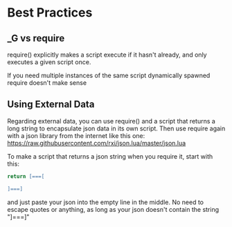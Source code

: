 # Best Practices

## _G vs require

require() explicitly makes a script execute if it hasn't already, and only executes a given script once.

If you need multiple instances of the same script dynamically spawned require
doesn't make sense


## Using External Data

Regarding external data, you can use require() and a script that returns a long string to encapsulate json data in its own script.  Then use require again with a json library from the internet like this one:  https://raw.githubusercontent.com/rxi/json.lua/master/json.lua

To make a script that returns a json string when you require it, start with
this:

```lua
return [===[

]===]
```

and just paste your json into the empty line in the middle.  No need to escape quotes or anything, as long as your json doesn't contain the string "]===]"
